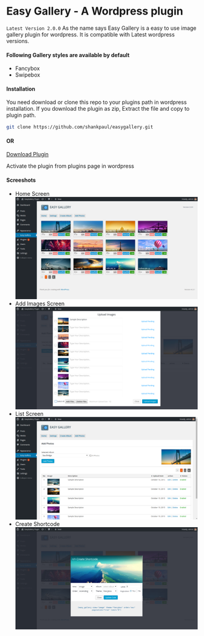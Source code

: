 # Easy Gallery  - A Wordpress plugin
`Latest Version 2.0.0`
As the name says Easy Gallery is a easy to use image gallery plugin for wordpress. It is compatible with Latest wordpress versions.
#### Following Gallery styles are available by default
  - Fancybox
  - Swipebox
  
#### Installation

You need download or clone this repo to your plugins path in wordpress installation. If you download the plugin as zip, Extract the file and copy to plugin path.

```sh
git clone https://github.com/shankpaul/easygallery.git
```
#### OR
[Download Plugin](https://github.com/shankpaul/easygallery/archive/master.zip)

Activate the plugin from plugins page in wordpress

#### Screeshots

 - Home Screen
    ![Home Screen](https://github.com/shankpaul/easygallery/blob/master/screenshots/img1.png "Plugin home screen")
 - Add Images Screen
    ![Add Image Screen](https://github.com/shankpaul/easygallery/blob/master/screenshots/img2.png "Add Image screen")
 - List Screen
    ![List Screen](https://github.com/shankpaul/easygallery/blob/master/screenshots/img3.png "List Image screen")
 - Create Shortcode
    ![Create Shortcode Screen](https://github.com/shankpaul/easygallery/blob/master/screenshots/img4.png "Create Shortcode screen")

